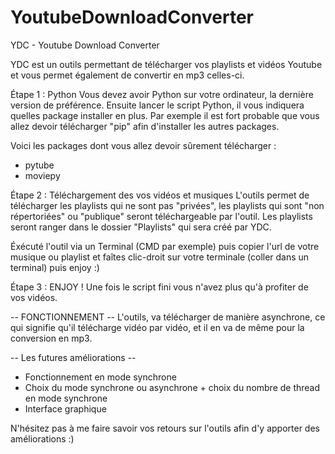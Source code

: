 # YoutubeDownloadConverter
YDC - Youtube Download Converter

YDC est un outils permettant de télécharger vos playlists et vidéos Youtube et vous permet également de convertir en mp3 celles-ci.

Étape 1 : Python
Vous devez avoir Python sur votre ordinateur, la dernière version de préférence.
Ensuite lancer le script Python, il vous indiquera quelles package installer en plus.
Par exemple il est fort probable que vous allez devoir télécharger "pip" afin d'installer les autres packages.

Voici les packages dont vous allez devoir sûrement télécharger :
- pytube
- moviepy

Étape 2 : Téléchargement des vos vidéos et musiques
L'outils permet de télécharger les playlists qui ne sont pas "privées", les playlists qui sont "non répertoriées" ou "publique" seront téléchargeable par l'outil.
Les playlists seront ranger dans le dossier "Playlists" qui sera créé par YDC.

Éxécuté l'outil via un Terminal (CMD par exemple) puis copier l'url de votre musique ou playlist et faîtes clic-droit sur votre terminale (coller dans un terminal) puis enjoy :)

Étape 3 : ENJOY !
Une fois le script fini vous n'avez plus qu'à profiter de vos vidéos.


-- FONCTIONNEMENT --
L'outils, va télécharger de manière asynchrone, ce qui signifie qu'il télécharge vidéo par vidéo, et il en va de même pour la conversion en mp3.


-- Les futures améliorations --
- Fonctionnement en mode synchrone
- Choix du mode synchrone ou asynchrone + choix du nombre de thread en mode synchrone
- Interface graphique


N'hésitez pas à me faire savoir vos retours sur l'outils afin d'y apporter des améliorations :)
